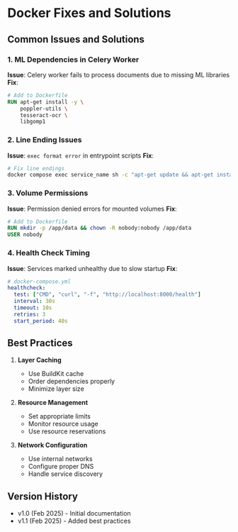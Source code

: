 # Docker Fixes and Solutions

## Common Issues and Solutions

### 1. ML Dependencies in Celery Worker
**Issue**: Celery worker fails to process documents due to missing ML libraries
**Fix**:
```dockerfile
# Add to Dockerfile
RUN apt-get install -y \
    poppler-utils \
    tesseract-ocr \
    libgomp1
```

### 2. Line Ending Issues
**Issue**: `exec format error` in entrypoint scripts
**Fix**:
```bash
# Fix line endings
docker compose exec service_name sh -c "apt-get update && apt-get install -y dos2unix && dos2unix /docker-entrypoint.sh"
```

### 3. Volume Permissions
**Issue**: Permission denied errors for mounted volumes
**Fix**:
```dockerfile
# Add to Dockerfile
RUN mkdir -p /app/data && chown -R nobody:nobody /app/data
USER nobody
```

### 4. Health Check Timing
**Issue**: Services marked unhealthy due to slow startup
**Fix**:
```yaml
# docker-compose.yml
healthcheck:
  test: ["CMD", "curl", "-f", "http://localhost:8000/health"]
  interval: 30s
  timeout: 10s
  retries: 3
  start_period: 40s
```

## Best Practices

1. **Layer Caching**
   - Use BuildKit cache
   - Order dependencies properly
   - Minimize layer size

2. **Resource Management**
   - Set appropriate limits
   - Monitor resource usage
   - Use resource reservations

3. **Network Configuration**
   - Use internal networks
   - Configure proper DNS
   - Handle service discovery

## Version History
- v1.0 (Feb 2025) - Initial documentation
- v1.1 (Feb 2025) - Added best practices 